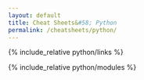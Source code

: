 ```yaml
---
layout: default
title: Cheat Sheets&#58; Python
permalink: /cheatsheets/python/
---
```


{% include_relative python/links %}

{% include_relative python/modules %}
